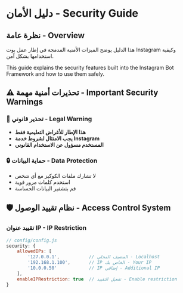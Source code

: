 # دليل الأمان - Security Guide

## نظرة عامة - Overview

هذا الدليل يوضح الميزات الأمنية المدمجة في إطار عمل بوت Instagram وكيفية استخدامها بشكل آمن.

This guide explains the security features built into the Instagram Bot Framework and how to use them safely.

## ⚠️ تحذيرات أمنية مهمة - Important Security Warnings

### 🚨 تحذير قانوني - Legal Warning
- **هذا الإطار للأغراض التعليمية فقط**
- **يجب الامتثال لشروط خدمة Instagram**
- **المستخدم مسؤول عن الاستخدام القانوني**

### 🔒 حماية البيانات - Data Protection
- لا تشارك ملفات الكوكيز مع أي شخص
- استخدم كلمات مرور قوية
- قم بتشفير البيانات الحساسة

## 🛡️ نظام تقييد الوصول - Access Control System

### تقييد عنوان IP - IP Restriction

```javascript
// config/config.js
security: {
    allowedIPs: [
        '127.0.0.1',           // المضيف المحلي - Localhost
        '192.168.1.100',       // IP الخاص بك - Your IP
        '10.0.0.50'            // IP إضافي - Additional IP
    ],
    enableIPRestriction: true  // تفعيل التقييد - Enable restriction
}
